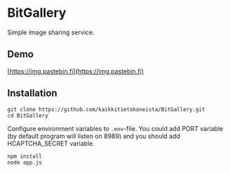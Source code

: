 # BitGallery
Simple image sharing service.

## Demo

[https://img.pastebin.fi](https://img.pastebin.fi)

## Installation

```
git clone https://github.com/kaikkitietokoneista/BitGallery.git
cd BitGallery
```

Configure environment variables to `.env`-file. You could add PORT variable (by default program will listen on 8989) and you should add HCAPTCHA_SECRET variable.

```
npm install
node app.js
```

